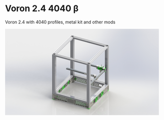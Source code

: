 # Voron 2.4 4040 β

Voron 2.4 with 4040 profiles, metal kit and other mods

![1](/Image/Voron_4040.jpg)
